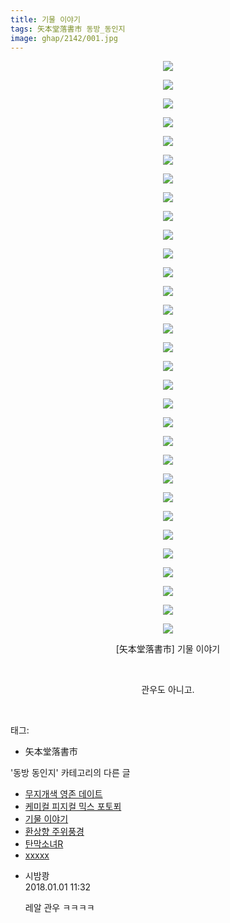 ```yaml
---
title: 기물 이야기
tags: 矢本堂落書市 동방_동인지
image: ghap/2142/001.jpg
---
```

<div class="article">
<p style="text-align: center; clear: none; float: none;"><img src="{{ site.nasurl }}/ghap/2142/001.jpg"/></p>
<p style="text-align: center; clear: none; float: none;"><img src="{{ site.nasurl }}/ghap/2142/002.jpg"/></p>
<p style="text-align: center; clear: none; float: none;"><img src="{{ site.nasurl }}/ghap/2142/003.jpg"/></p>
<p style="text-align: center; clear: none; float: none;"><img src="{{ site.nasurl }}/ghap/2142/004.jpg"/></p>
<p style="text-align: center; clear: none; float: none;"><img src="{{ site.nasurl }}/ghap/2142/005.jpg"/></p>
<p style="text-align: center; clear: none; float: none;"><img src="{{ site.nasurl }}/ghap/2142/006.jpg"/></p>
<p style="text-align: center; clear: none; float: none;"><img src="{{ site.nasurl }}/ghap/2142/007.jpg"/></p>
<p style="text-align: center; clear: none; float: none;"><img src="{{ site.nasurl }}/ghap/2142/008.jpg"/></p>
<p style="text-align: center; clear: none; float: none;"><img src="{{ site.nasurl }}/ghap/2142/009.jpg"/></p>
<p style="text-align: center; clear: none; float: none;"><img src="{{ site.nasurl }}/ghap/2142/010.jpg"/></p>
<p style="text-align: center; clear: none; float: none;"><img src="{{ site.nasurl }}/ghap/2142/011.jpg"/></p>
<p style="text-align: center; clear: none; float: none;"><img src="{{ site.nasurl }}/ghap/2142/012.jpg"/></p>
<p style="text-align: center; clear: none; float: none;"><img src="{{ site.nasurl }}/ghap/2142/013.jpg"/></p>
<p style="text-align: center; clear: none; float: none;"><img src="{{ site.nasurl }}/ghap/2142/014.jpg"/></p>
<p style="text-align: center; clear: none; float: none;"><img src="{{ site.nasurl }}/ghap/2142/015.jpg"/></p>
<p style="text-align: center; clear: none; float: none;"><img src="{{ site.nasurl }}/ghap/2142/016.jpg"/></p>
<p style="text-align: center; clear: none; float: none;"><img src="{{ site.nasurl }}/ghap/2142/017.jpg"/></p>
<p style="text-align: center; clear: none; float: none;"><img src="{{ site.nasurl }}/ghap/2142/018.jpg"/></p>
<p style="text-align: center; clear: none; float: none;"><img src="{{ site.nasurl }}/ghap/2142/019.jpg"/></p>
<p style="text-align: center; clear: none; float: none;"><img src="{{ site.nasurl }}/ghap/2142/020.jpg"/></p>
<p style="text-align: center; clear: none; float: none;"><img src="{{ site.nasurl }}/ghap/2142/021.jpg"/></p>
<p style="text-align: center; clear: none; float: none;"><img src="{{ site.nasurl }}/ghap/2142/022.jpg"/></p>
<p style="text-align: center; clear: none; float: none;"><img src="{{ site.nasurl }}/ghap/2142/023.jpg"/></p>
<p style="text-align: center; clear: none; float: none;"><img src="{{ site.nasurl }}/ghap/2142/024.jpg"/></p>
<p style="text-align: center; clear: none; float: none;"><img src="{{ site.nasurl }}/ghap/2142/025.jpg"/></p>
<p style="text-align: center; clear: none; float: none;"><img src="{{ site.nasurl }}/ghap/2142/026.jpg"/></p>
<p style="text-align: center; clear: none; float: none;"><img src="{{ site.nasurl }}/ghap/2142/027.jpg"/></p>
<p style="text-align: center; clear: none; float: none;"><img src="{{ site.nasurl }}/ghap/2142/028.jpg"/></p>
<p style="text-align: center; clear: none; float: none;"><img src="{{ site.nasurl }}/ghap/2142/029.jpg"/></p>
<p style="text-align: center; clear: none; float: none;"><img src="{{ site.nasurl }}/ghap/2142/030.jpg"/></p>
<p style="text-align: center; clear: none; float: none;"><img src="{{ site.nasurl }}/ghap/2142/031.jpg"/></p>
<p style="text-align: center; clear: none; float: none;">[矢本堂落書市] 기물 이야기</p>
<p style="text-align: center; clear: none; float: none;"><br/></p>
<p style="text-align: center; clear: none; float: none;">관우도 아니고.</p>
<p><br/></p>
</div><div class="tagTrail">
<p>태그: </p>
<ul>
<li>矢本堂落書市</li>
</ul>
</div><div class="another">
<p>'동방 동인지' 카테고리의 다른 글</p>
<ul>
<li><a href="/2016-09-12-ghap_2145">무지개색 영존 데이트</a></li>
<li><a href="/2016-09-12-ghap_2144">케미컬 피지컬 믹스 포토푀</a></li>
<li><a href="/2016-09-12-ghap_2142">기물 이야기</a></li>
<li><a href="/2016-09-12-ghap_2141">환상향 주위풍경</a></li>
<li><a href="/2016-09-12-ghap_2140">탄막소녀R</a></li>
<li><a href="/2016-09-12-ghap_2139">xxxxx</a></li>
</ul>
</div><div class="cb_module cb_fluid">
<div class="cb_wrt cb_profile">
<div class="comment">
<ul>
<li class="cb_thumb_off" id="comment15164092">
<div class="cb_comment_area">
<div class="cb_info_area">
<div class="cb_section">
<span class="cb_nick_name">시밤쾅</span>
</div>
<div class="cb_section">
<span class="cb_date">2018.01.01 11:32 </span>
</div>
</div>
<div class="cb_dsc_comment">
<p class="cb_dsc">
											레알 관우 ㅋㅋㅋㅋ
										</p>
</div>
</div></li>
</ul>
</div>
</div><!-- commentList close -->
</div>